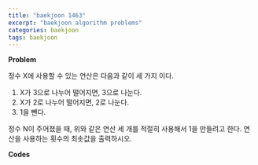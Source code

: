 ```yaml
---
title: "baekjoon 1463"
excerpt: "baekjoon algorithm problems"
categories: baekjoon
tags: baekjoon
---
```

**Problem**

정수 X에 사용할 수 있는 연산은 다음과 같이 세 가지 이다.

1. X가 3으로 나누어 떨어지면, 3으로 나눈다.
2. X가 2로 나누어 떨어지면, 2로 나눈다.
3. 1을 뺀다.

정수 N이 주어졌을 때, 위와 같은 연산 세 개를 적절히 사용해서 1을 만들려고 한다. 연산을 사용하는 횟수의 최솟값을 출력하시오.

**Codes**
<script src="https://gist.github.com/olivier523/31d8f341eaf9540b6cf42bf0dd3e639e.js"></script>
